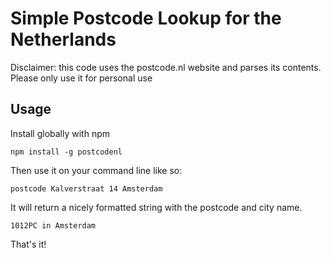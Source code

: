 Simple Postcode Lookup for the Netherlands
==========================================

Disclaimer: this code uses the postcode.nl website and parses its contents.
Please only use it for personal use

Usage
-----

Install globally with npm

    npm install -g postcodenl
    
Then use it on your command line like so:

    postcode Kalverstraat 14 Amsterdam
    
It will return a nicely formatted string with the postcode and city name.

    1012PC in Amsterdam
    
That's it!